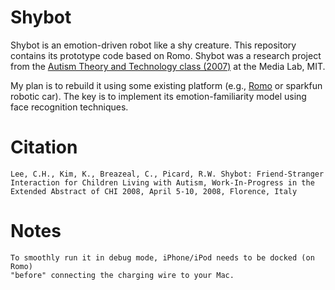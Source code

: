 Shybot
======

Shybot is an emotion-driven robot like a shy creature. This repository contains 
its prototype code based on Romo. Shybot was a research project from the [Autism 
Theory and Technology class (2007)](http://affect.media.mit.edu/projects.php?id=2306 "Affective Computing Group") at the Media Lab, MIT. 

My plan is to rebuild it using some existing platform (e.g., [Romo](http://romotive.com/ "iPhone/iPod extension toy car") or sparkfun 
robotic car). The key is to implement its emotion-familiarity model using face 
recognition techniques.

Citation
======
    Lee, C.H., Kim, K., Breazeal, C., Picard, R.W. Shybot: Friend-Stranger 
    Interaction for Children Living with Autism, Work-In-Progress in the 
    Extended Abstract of CHI 2008, April 5-10, 2008, Florence, Italy
    
Notes
======
    To smoothly run it in debug mode, iPhone/iPod needs to be docked (on Romo) 
    "before" connecting the charging wire to your Mac.

